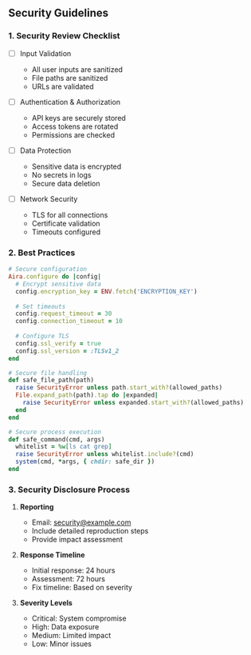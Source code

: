 ## Security Guidelines

### 1. Security Review Checklist

- [ ] Input Validation
  - All user inputs are sanitized
  - File paths are sanitized
  - URLs are validated
  
- [ ] Authentication & Authorization  
  - API keys are securely stored
  - Access tokens are rotated
  - Permissions are checked
  
- [ ] Data Protection
  - Sensitive data is encrypted
  - No secrets in logs
  - Secure data deletion
  
- [ ] Network Security  
  - TLS for all connections
  - Certificate validation
  - Timeouts configured

### 2. Best Practices

```ruby
# Secure configuration
Aira.configure do |config|
  # Encrypt sensitive data
  config.encryption_key = ENV.fetch('ENCRYPTION_KEY')
  
  # Set timeouts
  config.request_timeout = 30
  config.connection_timeout = 10
  
  # Configure TLS
  config.ssl_verify = true
  config.ssl_version = :TLSv1_2
end

# Secure file handling
def safe_file_path(path)
  raise SecurityError unless path.start_with?(allowed_paths)
  File.expand_path(path).tap do |expanded|
    raise SecurityError unless expanded.start_with?(allowed_paths)
  end
end

# Secure process execution
def safe_command(cmd, args)
  whitelist = %w[ls cat grep]
  raise SecurityError unless whitelist.include?(cmd)
  system(cmd, *args, { chdir: safe_dir })
end
```

### 3. Security Disclosure Process

1. **Reporting**
   - Email: security@example.com
   - Include detailed reproduction steps
   - Provide impact assessment

2. **Response Timeline**
   - Initial response: 24 hours
   - Assessment: 72 hours
   - Fix timeline: Based on severity

3. **Severity Levels**
   - Critical: System compromise
   - High: Data exposure
   - Medium: Limited impact
   - Low: Minor issues